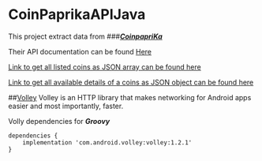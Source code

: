 # CoinPaprikaAPIJava

This project extract data from ###[**_CoinpapriKa_**](https://coinpaprika.com/)

Their API documentation can be found [Here](https://api.coinpaprika.com/#section/Rate-limit) 

[Link to get all listed coins as JSON array can be found here](https://api.coinpaprika.com/v1/coins)

[Link to get all available details of a coins as JSON object can be found here](https://api.coinpaprika.com/v1/coins/steth-lido-staked-ether)


##[Volley](https://google.github.io/volley/request.html)
Volley is an HTTP library that makes networking for Android apps easier and most importantly, faster.

Volly dependencies for **_Groovy_**
```
dependencies {
    implementation 'com.android.volley:volley:1.2.1'
}
```


